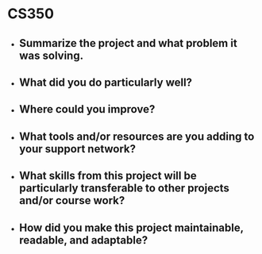 # CS350

- **Summarize the project and what problem it was solving.**
  - 

- **What did you do particularly well?**
  - 

- **Where could you improve?**
  - 

- **What tools and/or resources are you adding to your support network?**
  - 

- **What skills from this project will be particularly transferable to other projects and/or course work?**
  - 

- **How did you make this project maintainable, readable, and adaptable?**
  - 
